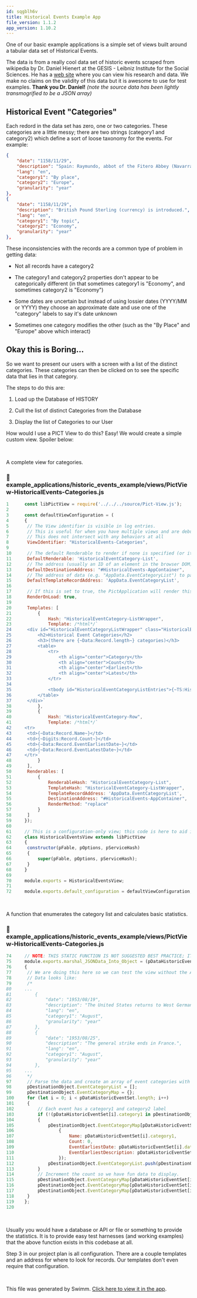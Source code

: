 ```yaml
---
id: sqgblh6v
title: Historical Events Example App
file_version: 1.1.2
app_version: 1.10.2
---
```


One of our basic example applications is a simple set of views built around a tabular data set of Historical Events.

The data is from a really cool data set of historic events scraped from wikipedia by Dr. Daniel Hienert at the GESIS - Leibniz Institute for the Social Sciences. He has a [web site](https://www.vizgr.org/) where you can view his research and data. We make no claims on the validity of this data but it is awesome to use for test examples. **Thank you Dr. Daniel!** _(note the source data has been lightly transmogrified to be a JSON array)_

## Historical Event "Categories"

Each redord in the data set has zero, one or two categories. These categories are a little messy; there are two strings (category1 and category2) which define a sort of loose taxonomy for the events. For example:

```json
{
    "date": "1158/11/29",
    "description": "Spain: Raymundo, abbot of the Fitero Abbey (Navarra), pledges to defend the fortress of Calatrava from incoming Muslim raiders. It is the founding moment of the Order of Calatrava, the spearhead of the Iberian armies during the Reconquista.ampref name=estow1982amp{{cite journal|last=Estow|first=Clara|title=The Economic Development of the Order of Calatrava, 1158-1366|journal=Speculum|year=1982|volume=57|issue=2|pages=267–291}}ampamp",
    "lang": "en",
    "category1": "By place",
    "category2": "Europe",
    "granularity": "year"
},
{
    "date": "1158/11/29",
    "description": "British Pound Sterling (currency) is introduced.",
    "lang": "en",
    "category1": "By topic",
    "category2": "Economy",
    "granularity": "year"
},
```

These inconsistencies with the records are a common type of problem in getting data:

*   Not all records have a category2

*   The category1 and category2 properties don't appear to be categorically different (in that sometimes category1 is "Economy", and sometimes category2 is "Economy")

*   Some dates are uncertain but instead of using lossier dates (YYYY/MM or YYYY) they choose an approximate date and use one of the "category" labels to say it's date unknown

*   Sometimes one category modifies the other (such as the "By Place" and "Europe" above which interact)

## Okay this is Boring...

So we want to present our users with a screen with a list of the distinct categories. These categories can then be clicked on to see the specific data that lies in that category.

The steps to do this are:

1.  Load up the Database of HISTORY

2.  Cull the list of distinct Categories from the Database

3.  Display the list of Categories to our User

How would I use a PICT View to do this? Easy! We would create a simple custom view. Spoiler below:

<br/>

A complete view for categories.
<!-- NOTE-swimm-snippet: the lines below link your snippet to Swimm -->
### 📄 example_applications/historic_events_example/views/PictView-HistoricalEvents-Categories.js
<!-- collapsed -->

```javascript
1      const libPictView = require('../../../source/Pict-View.js');
2      
3      const defaultViewConfiguration = (
4      {
5      	// The View identifier is visible in log entries.
6      	// This is useful for when you have multiple views and are debugging.
7      	// This does not intersect with any behaviors at all
8      	ViewIdentifier: "HistoricalEvents-Categories",
9      
10     	// The default Renderable to render if none is specified (or it's run on init)
11     	DefaultRenderable: 'HistoricalEventCategory-List',
12     	// The address (usually an ID of an element in the browser DOM) to render to by default
13     	DefaultDestinationAddress: "#HistoricalEvents-AppContainer",
14     	// The address of data (e.g. "AppData.EventCategoryList") to pass in as the Record for the template
15     	DefaultTemplateRecordAddress: 'AppData.EventCategoryList',
16     
17     	// If this is set to true, the PictApplication will render this to the default destination when it is fully initialized and loaded
18     	RenderOnLoad: true,
19     
20     	Templates: [
21     		{
22     			Hash: "HistoricalEventCategory-ListWrapper",
23     			Template: /*html*/`
24     	<div id="HistoricalEventCategoryListWrapper" class="HistoricalEventCategoryList">
25     		<h2>Historical Event Categories</h2>
26     		<h3>(there are {~Data:Record.length~} categories)</h3>
27     		<table>
28     			<tr>
29     				<th align="center">Category</th>
30     				<th align="center">Count</th>
31     				<th align="center">Earliest</th>
32     				<th align="center">Latest</th>
33     			</tr>
34     
35     			<tbody id="HistoricalEventCategoryListEntries">{~TS:HistoricalEventCategory-Row:AppData.EventCategoryList~}</tbody>
36     		</table>
37     	</div>`
38     		},
39     		{
40     			Hash: "HistoricalEventCategory-Row",
41     			Template: /*html*/`
42     <tr>
43     	<td>{~Data:Record.Name~}</td>
44     	<td>{~Digits:Record.Count~}</td>
45     	<td>{~Data:Record.EventEarliestDate~}</td>
46     	<td>{~Data:Record.EventLatestDate~}</td>
47     </tr>`
48     		}
49     	],
50     	Renderables: [
51     		{
52     			RenderableHash: "HistoricalEventCategory-List",
53     			TemplateHash: "HistoricalEventCategory-ListWrapper",
54     			TemplateRecordAddress: 'AppData.EventCategoryList',
55     			DestinationAddress: "#HistoricalEvents-AppContainer",
56     			RenderMethod: "replace"
57     		}
58     	]
59     });
60     
61     // This is a configuration-only view; this code is here to aid in tweaking stuff for live testing
62     class HistoricalEventsView extends libPictView
63     {
64     	constructor(pFable, pOptions, pServiceHash)
65     	{
66     		super(pFable, pOptions, pServiceHash);
67     	}
68     }
69     
70     module.exports = HistoricalEventsView;
71     
72     module.exports.default_configuration = defaultViewConfiguration;
```

<br/>

A function that enumerates the category list and calculates basic statistics.
<!-- NOTE-swimm-snippet: the lines below link your snippet to Swimm -->
### 📄 example_applications/historic_events_example/views/PictView-HistoricalEvents-Categories.js
<!-- collapsed -->

```javascript
74     // NOTE: THIS STATIC FUNCTION IS NOT SUGGESTED BEST PRACTICE; IT IS HERE FOR TEST HARNESSES
75     module.exports.marshal_JSONData_Into_Object = (pDataHistoricEventSet, pDestinationObject) =>
76     {
77     	// We are doing this here so we can test the view without the App, which would do this.
78     	// Data looks like:
79     	/*
80     ...
81         {
82             "date": "1953/08/19",
83             "description": "The United States returns to West Germany 382 ships it had captured during World War II.",
84             "lang": "en",
85             "category1": "August",
86             "granularity": "year"
87         },
88         {
89             "date": "1953/08/25",
90             "description": "The general strike ends in France.",
91             "lang": "en",
92             "category1": "August",
93             "granularity": "year"
94         },
95     ... 
96     	*/
97     	// Parse the data and create an array of event categories with some basic statistics
98     	pDestinationObject.EventCategoryList = [];
99     	pDestinationObject.EventCategoryMap = {};
100    	for (let i = 0; i < pDataHistoricEventSet.length; i++)
101    	{
102    		// Each event has a category1 and category2 label
103    		if (!(pDataHistoricEventSet[i].category1 in pDestinationObject.EventCategoryMap))
104    		{
105    			pDestinationObject.EventCategoryMap[pDataHistoricEventSet[i].category1] = (
106    				{
107    					Name: pDataHistoricEventSet[i].category1,
108    					Count: 0,
109    					EventEarliestDate: pDataHistoricEventSet[i].date,
110    					EventEarliestDescription: pDataHistoricEventSet[i].description
111    				});
112    			pDestinationObject.EventCategoryList.push(pDestinationObject.EventCategoryMap[pDataHistoricEventSet[i].category1]);
113    		}
114    		// Increment the count so we have fun data to display.
115    		pDestinationObject.EventCategoryMap[pDataHistoricEventSet[i].category1].Count++;
116    		pDestinationObject.EventCategoryMap[pDataHistoricEventSet[i].category1].EventLatestDate = pDataHistoricEventSet[i].date;
117    		pDestinationObject.EventCategoryMap[pDataHistoricEventSet[i].category1].EventLatestDescription = pDataHistoricEventSet[i].description;
118    	}
119    };
120    
```

<br/>

Usually you would have a database or API or file or something to provide the statistics. It is to provide easy test harnesses (and working examples) that the above function exists in this codebase at all.

Step 3 in our project plan is all configuration. There are a couple templates and an address for where to look for records. Our templates don't even require that configuration.

<br/>

This file was generated by Swimm. [Click here to view it in the app](https://app.swimm.io/repos/Z2l0aHViJTNBJTNBcGljdC12aWV3JTNBJTNBc3RldmVudmVsb3pv/docs/sqgblh6v).
